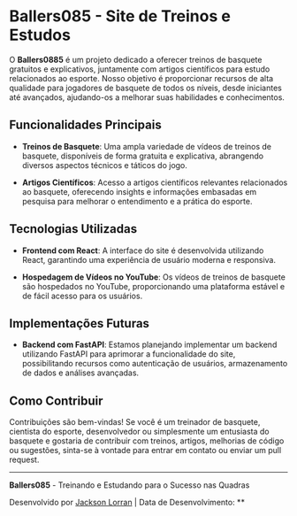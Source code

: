 # Ballers085 - Site de Treinos e Estudos

O **Ballers0885** é um projeto dedicado a oferecer treinos de basquete gratuitos e explicativos, juntamente com artigos científicos para estudo relacionados ao esporte. Nosso objetivo é proporcionar recursos de alta qualidade para jogadores de basquete de todos os níveis, desde iniciantes até avançados, ajudando-os a melhorar suas habilidades e conhecimentos.

## Funcionalidades Principais

- **Treinos de Basquete**: Uma ampla variedade de vídeos de treinos de basquete, disponíveis de forma gratuita e explicativa, abrangendo diversos aspectos técnicos e táticos do jogo.
  
- **Artigos Científicos**: Acesso a artigos científicos relevantes relacionados ao basquete, oferecendo insights e informações embasadas em pesquisa para melhorar o entendimento e a prática do esporte.

## Tecnologias Utilizadas

- **Frontend com React**: A interface do site é desenvolvida utilizando React, garantindo uma experiência de usuário moderna e responsiva.

- **Hospedagem de Vídeos no YouTube**: Os vídeos de treinos de basquete são hospedados no YouTube, proporcionando uma plataforma estável e de fácil acesso para os usuários.

## Implementações Futuras

- **Backend com FastAPI**: Estamos planejando implementar um backend utilizando FastAPI para aprimorar a funcionalidade do site, possibilitando recursos como autenticação de usuários, armazenamento de dados e análises avançadas.

## Como Contribuir

Contribuições são bem-vindas! Se você é um treinador de basquete, cientista do esporte, desenvolvedor ou simplesmente um entusiasta do basquete e gostaria de contribuir com treinos, artigos, melhorias de código ou sugestões, sinta-se à vontade para entrar em contato ou enviar um pull request.


---

**Ballers085** - Treinando e Estudando para o Sucesso nas Quadras

Desenvolvido por [Jackson Lorran](https://github.com/devjack085) | Data de Desenvolvimento: **

